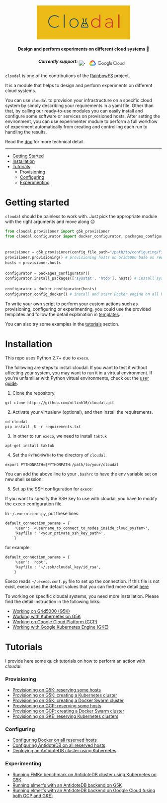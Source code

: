 <p align="center">
    <a href="https://github.com/ntlinh16/cloudal">
        <img src="https://raw.githubusercontent.com/ntlinh16/cloudal/master/images/cloudal_logo.png" width="300"/>
    </a>
    <br>
<p>

<h4 align="center"> Design and perform experiments on different cloud systems 🤗
</h4>

<p align="center">
<b><i>Currently support:</i></b>
    <a target="_blank" href="https://www.grid5000.fr">
        <img align="middle" src="https://www.grid5000.fr/mediawiki/resources/assets/logo.png" width="70"/>
    </a>
    <a target="_blank" href="https://cloud.google.com">
        <img align="middle" src="https://raw.githubusercontent.com/ntlinh16/cloudal/master/images/google_logo.png" width="140"/>
    </a>
</p>

`cloudal` is one of the contributions of the [RainbowFS](https://rainbowfs.lip6.fr/) project. 

It is a module that helps to design and perform experiments on different cloud systems. 

You can use `cloudal` to provision your infrastructure on a specific cloud system by simply describing your requirements in a yaml file. Other than that, by calling our ready-to-use modules you can easily install and configure some software or services on provisioned hosts. After setting the environment, you can use experimenter module to perform a full workflow of experiment automatically from creating and controlling each run to handling the results.

Read the [doc](https://github.com/ntlinh16/cloudal/blob/master/docs/technical_detail.md) for more technical detail.

--------------------------------------------------------------------------------

- [Getting Started](#getting-started)
- [Installation](#installation)
- [Tutorials](#tutorials)
  - [Provisioning](#provisioning)
  - [Configuring](#configuring)
  - [Experimenting](#experimenting)

# Getting started

`cloudal` should be painless to work with. Just pick the appropriate module with the right arguments and move along 😉

```python
from cloudal.provisioner import g5k_provisioner 
from cloudal.configurator import docker_configurator, packages_configurator


provisioner = g5k_provisioner(config_file_path="/path/to/configuring/file.yaml")
provisioner.provisioning() # provisioning hosts on Grid5000 base on requirement in a configuring file.
hosts = provisioner.hosts

configurator = packages_configurator()
configurator.install_packages(['sysstat', 'htop'], hosts) # install sysstat and htop on all hosts

configurator = docker_configurator(hosts)
configurator.config_docker() # install and start Docker engine on all hosts
```

To write your own script to perform your custom actions such as provisioning, configuring or experimenting, you could use the provided templates and follow the detail explanation in [templates](https://github.com/ntlinh16/cloudal/tree/master/templates).

You can also try some examples in the [tutorials](#tutorials) section.

# Installation
This repo uses Python 2.7+ due to `execo`.

The following are steps to install cloudal. If you want to test it without affecting your system, you may want to run it in a virtual environment. If you're unfamiliar with Python virtual environments, check out the [user guide](https://packaging.python.org/guides/installing-using-pip-and-virtual-environments/).

1. Clone the repository.
```
git clone https://github.com/ntlinh16/cloudal.git
```
2. Activate your virtualenv (optional), and then install the requirements.
```
cd cloudal
pip install -U -r requirements.txt
```

3. In other to run `execo`, we need to install `taktuk`
```
apt-get install taktuk
```

4. Set the `PYTHONPATH` to the directory of `cloudal`.
```
export PYTHONPATH=$PYTHONPATH:/path/to/your/cloudal
```
You can add the above line to your `.bashrc` to have the env variable set on new shell session.

5. Set up the SSH configuration for `execo`:

If you want to specify the SSH key to use with cloudal, you have to modify the execo configuration file. 

In `~/.execo.conf.py`, put these lines:

```
default_connection_params = {
    'user': '<username_to_connect_to_nodes_inside_cloud_system>',
    'keyfile': '<your_private_ssh_key_path>',
    }
```
for example:
```
default_connection_params = {
    'user': 'root',
    'keyfile': '~/.ssh/cloudal_key/id_rsa',
    }
```

Execo reads `~/.execo.conf.py` file to set up the connection. If this file is not exist, execo uses the default values that you can find more detail [here](http://execo.gforge.inria.fr/doc/latest-stable/execo.html#configuration)

To working on specific cloudal systems, you need more installation. Please find the detail instruction in the following links:
- [Working on Grid5000 (G5K)](https://github.com/ntlinh16/cloudal/blob/master/docs/g5k_setting.md)
- [Working with Kubernetes on G5K](https://github.com/ntlinh16/cloudal/blob/master/docs/g5k_k8s_setting.md)
- [Working on Google Cloud Platform (GCP)](https://github.com/ntlinh16/cloudal/blob/master/docs/gcp_setting.md)
- [Working with Google Kubernetes Engine (GKE)](https://github.com/ntlinh16/cloudal/blob/master/docs/gke_setting.md)

# Tutorials

I provide here some quick tutorials on how to perform an action with _cloudal_.
### Provisioning
- [Provisioning on G5K: reserving some hosts](https://github.com/ntlinh16/cloudal/tree/master/examples/provision#example-1-provisioning-some-hosts-on-grid5000-g5k)
- [Provisioning on G5K: creating a Kubernetes cluster](https://github.com/ntlinh16/cloudal/tree/master/examples/provision#example-2-provisioning-a-kubernetes-cluster-on-grid5000-g5k)
- [Provisioning on G5K: creating a Docker Swarm cluster](https://github.com/ntlinh16/cloudal/tree/master/examples/provision#example-3-provisioning-docker-swarm-cluster-on-grid5000-g5k)
- [Provisioning on GCP: reserving some hosts](https://github.com/ntlinh16/cloudal/tree/master/examples/provision#example-4-provisioning-some-hosts-on-google-cloud-platform-gcp)
- [Provisioning on GCP: creating a Docker Swarm cluster](https://github.com/ntlinh16/cloudal/tree/master/examples/provision#example-5-provisioning-docker-swarm-cluster-on-google-cloud-platform-gcp)
- [Provisioning on GKE: reserving Kubernetes clusters](https://github.com/ntlinh16/cloudal/tree/master/examples/provision#example-6-provisioning-kubernetes-clusters-on-google-cloud-engine-gke)

### Configuring
- [Configuring Docker on all reserved hosts](https://github.com/ntlinh16/cloudal/tree/master/examples/configuration#example-1-configuring-docker-on-running-hosts-on-grid5000-g5k)
- [Configuring AntidoteDB on all reserved hosts](https://github.com/ntlinh16/cloudal/tree/master/examples/configuration#example-3-configuring-antidotedb-on-running-hosts-on-g5k)
- [Deploying an AntidoteDB cluster using Kubernetes](https://github.com/ntlinh16/cloudal/tree/master/examples/configuration#example-5-deploying-an-antidotedb-cluster-using-kubernetes-on-g5k)

### Experimenting
- [Running FMKe benchmark on AntidoteDB cluster using Kubernetes on G5K](https://github.com/ntlinh16/cloudal/tree/master/examples/experiment/antidotedb_g5k)
- [Running elmerfs with an AntidoteDB backend on G5K](https://github.com/ntlinh16/cloudal/tree/master/examples/experiment/elmerfs_g5k)
- [Running elmerfs with an AntidoteDB backend on Google Cloud (using both GCP and GKE)](https://github.com/ntlinh16/cloudal/tree/master/examples/experiment/elmerfs_gke)